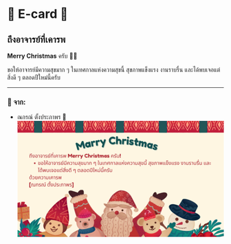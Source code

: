 # 🎄 E-card 🎅

## ถึงอาจารย์ที่เคารพ

**Merry Christmas** ครับ 🎁✨

ขอให้อาจารย์มีความสุขมาก ๆ ในเทศกาลแห่งความสุขนี้ สุขภาพแข็งแรง งานราบรื่น และได้พบเจอแต่สิ่งดี ๆ ตลอดปีใหม่นี้ครับ

---

### 🎉 จาก:
- ณกรณ์ ตั้งประภาพร 🙏
![Marry Christmas](/assets/ChristmasEncode.png)